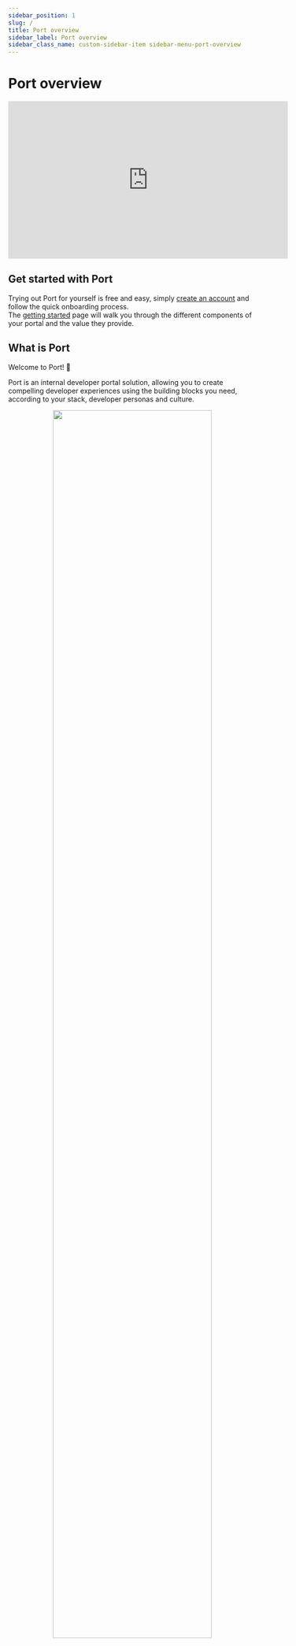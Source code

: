 ```yaml
---
sidebar_position: 1
slug: /
title: Port overview
sidebar_label: Port overview
sidebar_class_name: custom-sidebar-item sidebar-menu-port-overview
---
```


# Port overview

<center>

<iframe width="568" height="320" src="https://www.youtube.com/embed/z2kR9HSRIpQ" title="YouTube video player" frameborder="0" allow="accelerometer; autoplay; clipboard-write; encrypted-media; gyroscope; picture-in-picture; web-share" allowfullscreen allow="fullscreen;"></iframe>

</center>

## Get started with Port

Trying out Port for yourself is free and easy, simply [create an account](https://app.getport.io) and follow the quick onboarding process.  
The [getting started](/quickstart) page will walk you through the different components of your portal and the value they provide.

## What is Port

Welcome to Port! :wave:

Port is an internal developer portal solution, allowing you to create compelling developer experiences using the building blocks you need, according to your stack, developer personas and culture.

<center>
<img src="/img/port-overview/port-stack.png" width="80%" style={{borderRadius:'8px'}} />
</center>

### Port product pillars

#### Software Catalog

Give developers a holistic understanding of your development lifecycle and underlying architecture. Reduce cognitive load resulting from complex architectures, tool proliferation, and tribal knowledge.

[Software Catalog live demo](https://demo.getport.io/service_catalog) 🎬

#### Scorecards

Port scorecards let you define and track standards and KPIs for quality, production readiness, productivity, and more. Drive visibility and a culture of software quality.

[Scorecards Live Demo](https://demo.getport.io/serviceEntity?identifier=authentication&activeTab=1) 🎬

#### Self-Service

Drive developer productivity by allowing developers to run free and use self-service actions like scaffolding a service or provisioning a cloud resource.

[Self Service live demo](https://demo.getport.io/self-serve) 🎬

#### Workflow automation

With Port, you can set up automations to automatically respond to events from your software catalog such as `TTL=0`, service degradation, and many more. This allows you to streamline your engineering processes, maintain a high level of performance, security, and compliance, and ensure your systems run smoothly.

[Workflow Automation Live Demo ](https://demo.getport.io/settings/automations) 🎬

#### R&D Insights & Reports

R&D Insights & Reports is a pillar of Port that provides data-driven insights and analytical reports on the development process. It allows teams, developers, and management to make informed decisions based on metrics, trends, and usage patterns to improve the development process, optimize performance, and reduce cost.

[Insights & Reports live demo](https://demo.getport.io/engineering_overview) 🎬

## Usage methods

Port is a flexible platform that allows you to build, configure, use and delete components of your portal using several methods:

- [Web UI](https://app.getport.io).
- [API](/api-reference/port-api).
- IaC - [Terraform provider](https://registry.terraform.io/providers/port-labs/port-labs/latest) and [Pulumi provider](https://www.pulumi.com/registry/packages/port/).
